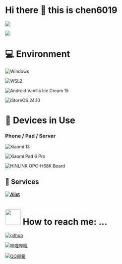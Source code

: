# Hi there 👋 this is chen6019

![](https://github-readme-stats.vercel.app/api?username=chen6019&show_icons=true&hide_border=False&theme=ambient_gradient&include_all_commits=true)

![](https://github-readme-stats.vercel.app/api/top-langs/?username=chen6019&langs_count=10&layout=compact&exclude_repo=Cemiuiler,action-tmate,Aquarius223-s-sdm845-kernel)


# 💻 Environment

![Windows](https://img.shields.io/badge/Windows%2011%20Pro%20for%20Workstations%20-24H2%20Beta-00BBFF?style=flat-square&logo=gnometerminal&logoColor=ffffff)

![WSL2](https://img.shields.io/badge/WSL2%20Ubuntu%20-24%2e10%20LTS-DD4814?style=flat-square&logo=ubuntu&logoColor=ffffff)

![Android Vanilla Ice Cream 15](https://img.shields.io/badge/Android%20Vanilla%20Ice%20Cream%20-15-3DDC84?style=flat-square&logo=android&logoColor=ffffff)

![iStoreOS 24.10](https://img.shields.io/badge/iStoreOS-24.10%20(DN%20but%20No%20public%20IP)-7184F8?style=flat-square&logo=openwrt&logoColor=ffffff)

# 📱 Devices in Use

### Phone / Pad / Server

![Xiaomi 13](https://img.shields.io/badge/Xiaomi%2013-OS2.2%20Unlock%20BL%20-FD4900?style=flat-square&logo=xiaomi&logoColor=ffffff)

![Xiaomi Pad 6 Pro](https://img.shields.io/badge/Xiaomi%20Pad%206%20Pro-OS2.2%20Unlock%20BL-FD4900?style=flat-square&logo=xiaomi&logoColor=ffffff)

![HINLINK OPC-H68K Board](https://img.shields.io/badge/HINLINK%20OPC%20H68K%20Board-iStoreOS%20(Run%20Docker%20on%20This)-7184F8?style=flat-square&logo=openwrt&logoColor=ffffff)

## 🔗 Services

#### <a href=""><img src="https://img.shields.io/badge/Alist-暂不公开(not public)~喵~~!-70C6BE?logo=Alist" title="Alist" /></a>


# <img src="https://raw.githubusercontent.com/alexnaiman/alexnaiman/master/resources/bongocat.gif" width="50px" /> How to reach me: ...
<a href="https://github.com/chen6019"><img src="https://img.shields.io/badge/github-chen6019-pink?logo=github" title="github" /></a>

<a href="https://space.bilibili.com/494337416"><img src="https://img.shields.io/badge/哔哩哔哩-chen6019-pink?logo=bilibili" title="哔哩哔哩" /></a>

<a href="mailto:mc_chen6019@qq.com"><img src="https://img.shields.io/badge/QQ邮箱-mc_chen6019@qq.com-pink?logo=qq" title="QQ邮箱"/></a>
